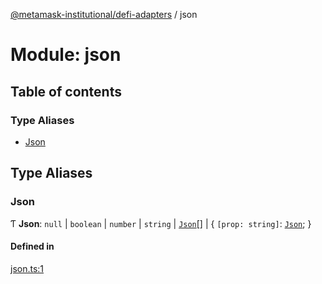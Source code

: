 [@metamask-institutional/defi-adapters](../README.md) / json

# Module: json

## Table of contents

### Type Aliases

- [Json](json.md#json)

## Type Aliases

### Json

Ƭ **Json**: ``null`` \| `boolean` \| `number` \| `string` \| [`Json`](json.md#json)[] \| { `[prop: string]`: [`Json`](json.md#json);  }

#### Defined in

[json.ts:1](https://github.com/consensys-vertical-apps/mmi-defi-adapters/blob/e9d45bd/src/types/json.ts#L1)
